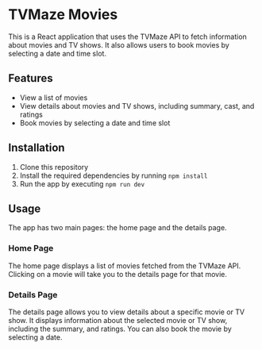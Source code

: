 # TVMaze Movies

This is a React application that uses the TVMaze API to fetch information about movies and TV shows. It also allows users to book movies by selecting a date and time slot.

## Features

- View a list of movies
- View details about movies and TV shows, including summary, cast, and ratings
- Book movies by selecting a date and time slot

## Installation

1. Clone this repository
2. Install the required dependencies by running `npm install`
3. Run the app by executing `npm run dev`

## Usage

The app has two main pages: the home page and the details page.

### Home Page

The home page displays a list of movies fetched from the TVMaze API. Clicking on a movie will take you to the details page for that movie.

### Details Page

The details page allows you to view details about a specific movie or TV show. It displays information about the selected movie or TV show, including the summary, and ratings. You can also book the movie by selecting a date.
